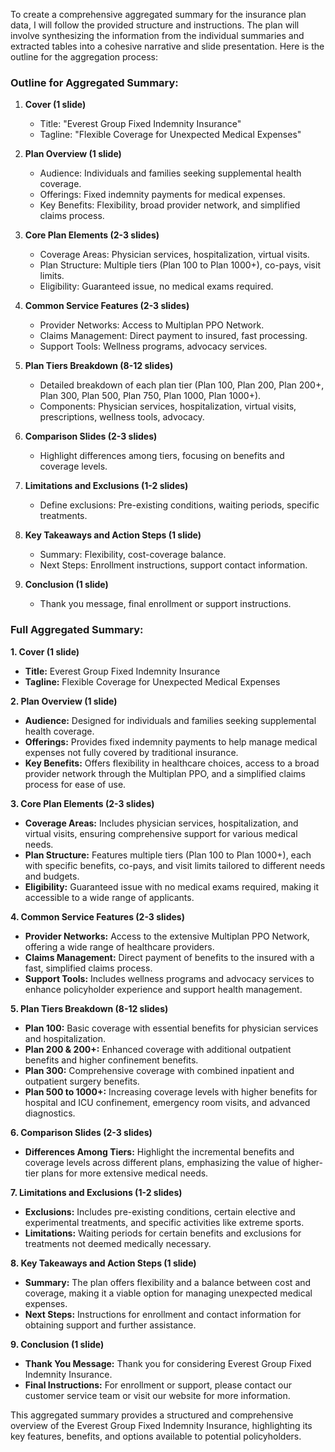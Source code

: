 To create a comprehensive aggregated summary for the insurance plan data, I will follow the provided structure and instructions. The plan will involve synthesizing the information from the individual summaries and extracted tables into a cohesive narrative and slide presentation. Here is the outline for the aggregation process:

### Outline for Aggregated Summary:

1. **Cover (1 slide)**
   - Title: "Everest Group Fixed Indemnity Insurance"
   - Tagline: "Flexible Coverage for Unexpected Medical Expenses"

2. **Plan Overview (1 slide)**
   - Audience: Individuals and families seeking supplemental health coverage.
   - Offerings: Fixed indemnity payments for medical expenses.
   - Key Benefits: Flexibility, broad provider network, and simplified claims process.

3. **Core Plan Elements (2-3 slides)**
   - Coverage Areas: Physician services, hospitalization, virtual visits.
   - Plan Structure: Multiple tiers (Plan 100 to Plan 1000+), co-pays, visit limits.
   - Eligibility: Guaranteed issue, no medical exams required.

4. **Common Service Features (2-3 slides)**
   - Provider Networks: Access to Multiplan PPO Network.
   - Claims Management: Direct payment to insured, fast processing.
   - Support Tools: Wellness programs, advocacy services.

5. **Plan Tiers Breakdown (8-12 slides)**
   - Detailed breakdown of each plan tier (Plan 100, Plan 200, Plan 200+, Plan 300, Plan 500, Plan 750, Plan 1000, Plan 1000+).
   - Components: Physician services, hospitalization, virtual visits, prescriptions, wellness tools, advocacy.

6. **Comparison Slides (2-3 slides)**
   - Highlight differences among tiers, focusing on benefits and coverage levels.

7. **Limitations and Exclusions (1-2 slides)**
   - Define exclusions: Pre-existing conditions, waiting periods, specific treatments.

8. **Key Takeaways and Action Steps (1 slide)**
   - Summary: Flexibility, cost-coverage balance.
   - Next Steps: Enrollment instructions, support contact information.

9. **Conclusion (1 slide)**
   - Thank you message, final enrollment or support instructions.

### Full Aggregated Summary:

**1. Cover (1 slide)**
   - **Title:** Everest Group Fixed Indemnity Insurance
   - **Tagline:** Flexible Coverage for Unexpected Medical Expenses

**2. Plan Overview (1 slide)**
   - **Audience:** Designed for individuals and families seeking supplemental health coverage.
   - **Offerings:** Provides fixed indemnity payments to help manage medical expenses not fully covered by traditional insurance.
   - **Key Benefits:** Offers flexibility in healthcare choices, access to a broad provider network through the Multiplan PPO, and a simplified claims process for ease of use.

**3. Core Plan Elements (2-3 slides)**
   - **Coverage Areas:** Includes physician services, hospitalization, and virtual visits, ensuring comprehensive support for various medical needs.
   - **Plan Structure:** Features multiple tiers (Plan 100 to Plan 1000+), each with specific benefits, co-pays, and visit limits tailored to different needs and budgets.
   - **Eligibility:** Guaranteed issue with no medical exams required, making it accessible to a wide range of applicants.

**4. Common Service Features (2-3 slides)**
   - **Provider Networks:** Access to the extensive Multiplan PPO Network, offering a wide range of healthcare providers.
   - **Claims Management:** Direct payment of benefits to the insured with a fast, simplified claims process.
   - **Support Tools:** Includes wellness programs and advocacy services to enhance policyholder experience and support health management.

**5. Plan Tiers Breakdown (8-12 slides)**
   - **Plan 100:** Basic coverage with essential benefits for physician services and hospitalization.
   - **Plan 200 & 200+:** Enhanced coverage with additional outpatient benefits and higher confinement benefits.
   - **Plan 300:** Comprehensive coverage with combined inpatient and outpatient surgery benefits.
   - **Plan 500 to 1000+:** Increasing coverage levels with higher benefits for hospital and ICU confinement, emergency room visits, and advanced diagnostics.

**6. Comparison Slides (2-3 slides)**
   - **Differences Among Tiers:** Highlight the incremental benefits and coverage levels across different plans, emphasizing the value of higher-tier plans for more extensive medical needs.

**7. Limitations and Exclusions (1-2 slides)**
   - **Exclusions:** Includes pre-existing conditions, certain elective and experimental treatments, and specific activities like extreme sports.
   - **Limitations:** Waiting periods for certain benefits and exclusions for treatments not deemed medically necessary.

**8. Key Takeaways and Action Steps (1 slide)**
   - **Summary:** The plan offers flexibility and a balance between cost and coverage, making it a viable option for managing unexpected medical expenses.
   - **Next Steps:** Instructions for enrollment and contact information for obtaining support and further assistance.

**9. Conclusion (1 slide)**
   - **Thank You Message:** Thank you for considering Everest Group Fixed Indemnity Insurance.
   - **Final Instructions:** For enrollment or support, please contact our customer service team or visit our website for more information.

This aggregated summary provides a structured and comprehensive overview of the Everest Group Fixed Indemnity Insurance, highlighting its key features, benefits, and options available to potential policyholders.